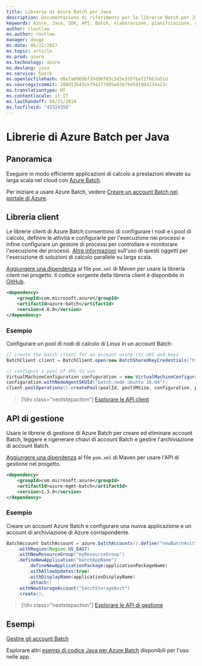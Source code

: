 ```yaml
---
title: Librerie di Azure Batch per Java
description: Documentazione di riferimento per le librerie Batch per Java
keywords: Azure, Java, SDK, API, Batch, elaborazione, pianificazione, a esecuzione prolungata
author: rloutlaw
ms.author: routlaw
manager: douge
ms.date: 06/21/2017
ms.topic: article
ms.prod: azure
ms.technology: azure
ms.devlang: java
ms.service: batch
ms.openlocfilehash: d8e7a6969bf35d98f03c5d3e335fbaf2f6b3a51d
ms.sourcegitcommit: 280d13b43cef94177d95e03879a5919da234a23c
ms.translationtype: HT
ms.contentlocale: it-IT
ms.lasthandoff: 08/31/2018
ms.locfileid: "43324358"
---
```

# <a name="azure-batch-libraries-for-java"></a>Librerie di Azure Batch per Java

## <a name="overview"></a>Panoramica

Eseguire in modo efficiente applicazioni di calcolo a prestazioni elevate su larga scala nel cloud con [Azure Batch](/azure/batch/batch-technical-overview).   

Per iniziare a usare Azure Batch, vedere [Creare un account Batch nel portale di Azure](/azure/batch/batch-account-create-portal).

## <a name="client-library"></a>Libreria client

Le librerie client di Azure Batch consentono di configurare i nodi e i pool di calcolo, definire le attività e configurarle per l'esecuzione nei processi e infine configurare un gestore di processi per controllare e monitorare l'esecuzione dei processi. [Altre informazioni](/azure/batch/batch-api-basics) sull'uso di questi oggetti per l'esecuzione di soluzioni di calcolo parallele su larga scala.

[Aggiungere una dipendenza](https://maven.apache.org/guides/getting-started/index.html#How_do_I_use_external_dependencies) al file `pom.xml` di Maven per usare la libreria client nel progetto. Il codice sorgente della libreria client è disponibile in [GitHub](https://github.com/Azure/azure-batch-sdk-for-java).

```XML
<dependency>
    <groupId>com.microsoft.azure</groupId>
    <artifactId>azure-batch</artifactId>
    <version>4.0.0</version>
</dependency>
```   

### <a name="example"></a>Esempio

Configurare un pool di nodi di calcolo di Linux in un account Batch:

```java
// create the batch client for an account using its URI and keys
BatchClient client = BatchClient.open(new BatchSharedKeyCredentials("https://fabrikambatch.eastus.batch.azure.com", "fabrikambatch", batchKey));

// configure a pool of VMs to use 
VirtualMachineConfiguration configuration = new VirtualMachineConfiguration();
configuration.withNodeAgentSKUId("batch.node.ubuntu 16.04");
client.poolOperations().createPool(poolId, poolVMSize, configuration, poolVMCount);
```

> [!div class="nextstepaction"]
> [Esplorare le API client](/java/api/overview/azure/batch/client)


## <a name="management-api"></a>API di gestione

Usare le librerie di gestione di Azure Batch per creare ed eliminare account Batch, leggere e rigenerare chiavi di account Batch e gestire l'archiviazione di account Batch.

[Aggiungere una dipendenza](https://maven.apache.org/guides/getting-started/index.html#How_do_I_use_external_dependencies) al file `pom.xml` di Maven per usare l'API di gestione nel progetto.

```XML
<dependency>
    <groupId>com.microsoft.azure</groupId>
    <artifactId>azure-mgmt-batch</artifactId>
    <version>1.3.0</version>
</dependency>
```

### <a name="example"></a>Esempio

Creare un account Azure Batch e configurare una nuova applicazione e un account di archiviazione di Azure corrispondente.

```java
BatchAccount batchAccount = azure.batchAccounts().define("newBatchAcct")
    .withRegion(Region.US_EAST)
    .withNewResourceGroup("myResourceGroup")
    .defineNewApplication("batchAppName")
        .defineNewApplicationPackage(applicationPackageName)
        .withAllowUpdates(true)
        .withDisplayName(applicationDisplayName)
        .attach()
    .withNewStorageAccount("batchStorageAcct")
    .create();
```

> [!div class="nextstepaction"]
> [Esplorare le API di gestione](/java/api/overview/azure/batch/management)


## <a name="samples"></a>Esempi

[Gestire gli account Batch][1]   

Esplorare altri [esempi di codice Java per Azure Batch](https://azure.microsoft.com/resources/samples/?platform=java&term=batch) disponibili per l'uso nelle app.

[1]: https://github.com/Azure-Samples/batch-java-manage-batch-accounts
